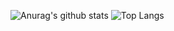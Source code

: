 ![Anurag's github stats](https://github-readme-stats.vercel.app/api?username=JunYeopKim1999&count_private=true&&show_icons=true&&theme=radical)
![Top Langs](https://github-readme-stats.vercel.app/api/top-langs/?username=JunYeopKim1999)
